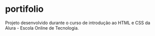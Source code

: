 # portifolio
Projeto desenvolvido durante o curso de introdução ao HTML e CSS da Alura - Escola Online de Tecnologia.

